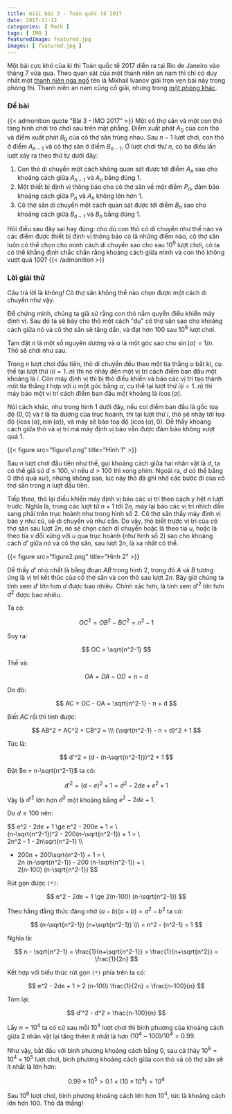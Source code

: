 ```yaml
---
title: Giải bài 3 - Toán quốc tế 2017
date: 2017-11-12
categories: [ Math ]
tags: [ IMO ]
featuredImage: featured.jpg
images: [ featured.jpg ]
---
```


Một bài cực khó của kì thi Toán quốc tế 2017 diễn ra tại Rio de Janeiro vào tháng 7 vừa qua. Theo quan sát của một thanh niên an nam thì chỉ có duy nhất một [thanh niên nga ngố](https://www.imo-official.org/team_r.aspx?code=RUS&year=2017) tên là Mikhail Ivanov giải trọn vẹn bài này trong phòng thi. Thanh niên an nam cũng cố giải, nhưng trong [một phòng khác](https://en.wikipedia.org/wiki/Toilet).

### Đề bài

{{< admonition quote "Bài 3 - IMO 2017" >}}
Một cô thợ săn và một con thỏ tàng hình chơi trò chơi sau trên mặt phẳng. Điểm xuất phát $A_{0}$ của con thỏ và điểm xuất phát $B_{0}$ của cô thợ săn trùng nhau. Sau $n-1$ lượt chơi, con thỏ ở điểm $A_{n-1}$ và cô thợ săn ở điểm $B_{n-1}$. Ở lượt chơi thứ $n$, có ba điều lần lượt xảy ra theo thứ tự dưới đây:

1. Con thỏ di chuyển một cách không quan sát được tới điểm $A_{n}$ sao cho khoảng cách giữa $A_{n-1}$ và $A_{n}$ bằng đúng $1$.
2. Một thiết bị định vị thông báo cho cô thợ săn về một điểm $P_{n}$, đảm bảo khoảng cách giữa $P_{n}$ và $A_{n}$ không lớn hơn $1$.
3. Cô thợ săn di chuyển một cách quan sát được tới điểm $B_{n}$ sao cho khoảng cách giữa $B_{n-1}$ và $B_{n}$ bằng đúng $1$.

Hỏi điều sau đây sai hay đúng: cho dù con thỏ có di chuyển như thế nào và các điểm được thiết bị định vị thông báo có là những điểm nào, cô thợ săn luôn có thể chọn cho mình cách di chuyển sao cho sau $10^9$ lượt chơi, cô ta có thể khẳng định chắc chắn rằng khoảng cách giữa mình và con thỏ không vượt quá $100$?
{{< /admonition >}}

### Lời giải thử

Câu trả lời là không! Cô thợ săn không thể nào chọn được một cách di chuyển như vậy.

Để chứng minh, chúng ta giả sử rằng con thỏ nắm quyền điểu khiển máy định vị. Sau đó ta sẽ bày cho thỏ một cách "dụ" cô thợ săn sao cho khoảng cách giữa nó và cô thợ săn sẽ tăng dần, và đạt hơn $100$ sau $10^9$ lượt chơi.

Tạm đặt $n$ là một số nguyên dương và ${\alpha}$ là một góc sao cho $\sin(\alpha) = 1/n$. Thỏ sẽ chơi như sau.

Trong $n$ lượt chơi đầu tiên, thỏ di chuyển đều theo một tia thẳng $u$ bất kì, cụ thể tại lượt thứ $i (i=1..n)$ thì nó nhảy đến một vị trí cách điểm ban đầu một khoảng là $i$. Còn máy định vị thì bị thỏ điều khiển và báo các vị trí tạo thành một tia thẳng $t$ hợp với $u$ một góc bằng $\alpha$, cụ thể tại lượt thứ $i (i=1..n)$ thì máy báo một vị trí cách điểm ban đầu một khoảng là $i\cos(\alpha)$.

Nói cách khác, như trong hình 1 dưới đây, nếu coi điểm ban đầu là gốc toạ độ $(0, 0)$ và $t$ là tia dương của trục hoành, thì tại lượt thứ $i$, thỏ sẽ nhảy tới toạ độ $( i\cos(\alpha), i\sin(\alpha) )$, và máy sẽ báo toạ độ $( i\cos(\alpha), 0 )$. Dễ thấy khoảng cách giữa thỏ và vị trí mà máy định vị báo vẫn được đảm bảo không vượt quá $1$.

{{< figure src="figure1.png" title="Hình 1" >}}

Sau $n$ lượt chơi đầu tiên như thế, gọi khoảng cách giữa hai nhân vật là $d$, ta có thể giả sử $d\le100$, vì nếu $d>100$ thì xong phim. Ngoài ra, $d$ có thể bằng $0$ (thỏ quá xui), nhưng không sao, lúc này thỏ đã ghi nhớ các bước đi của cô thợ săn trong $n$ lượt đầu tiên.

Tiếp theo, thỏ lại điều khiển máy định vị báo các vị trí theo cách y hệt $n$ lượt trước. Nghĩa là, trong các lượt từ $n+1$ tới $2n$, máy lại báo các vị trí nhích dần sang phải trên trục hoành như trong hình số 2. Cô thợ săn thấy máy định vị báo y như cũ, sẽ di chuyển vũ như cẩn. Do vậy, thỏ biết trước vị trí của cô thợ săn sau lượt $2n$, nó sẽ chọn cách di chuyển hoặc là theo tia $u$, hoặc là theo tia $v$ đối xứng với $u$ qua trục hoành (như hình số 2) sao cho khoảng cách $d'$ giữa nó và cô thợ săn, sau lượt $2n$, là xa nhất có thể.

{{< figure src="figure2.png" title="Hình 2" >}}

Dễ thấy $d'$ nhỏ nhất là bằng đoạn $AB$ trong hình 2, trong đó $A$ và $B$ tương ứng là vị trí kết thúc của cô thợ săn và con thỏ sau lượt $2n$. Bây giờ chúng ta tính xem $d'$ lớn hơn $d$ được bao nhiêu. Chính xác hơn, là tính xem $d'^2$ lớn hơn $d^2$ được bao nhiêu.

Ta có:

$$ OC^2 = OB^2 - BC^2 = n^2-1 $$

Suy ra:

$$ OC = \sqrt{n^2-1} $$

Thế và:

$$ OA = DA - OD = n - d $$

Do đó:

$$ AC = OC - OA = \sqrt{n^2-1} - n + d $$

Biết $AC$ rồi thì tính được:

$$ AB^2 = AC^2 + CB^2 = \\\
   (\sqrt{n^2-1} - n + d)^2 + 1 $$

Tức là:

$$ d'^2 = (d - (n-\sqrt{n^2-1}))^2 + 1 $$

Đặt $e = n-\sqrt{n^2-1}$ ta có:

$$ d'^2 = (d - e)^2 + 1 = d^2 - 2de + e^2 + 1 $$

Vậy là $d'^2$ lớn hơn $d^2$ một khoảng bằng $e^2 - 2de + 1$.

Do $d \le 100$ nên:

$$ e^2 - 2de + 1 \ge e^2 - 200e + 1 = \\\
   (n-\sqrt{n^2-1})^2 - 200(n-\sqrt{n^2-1}) + 1 = \\\
   2n^2 - 1 - 2n\sqrt{n^2-1} \\\
   - 200n + 200\sqrt{n^2-1} + 1 = \\\
   2n (n-\sqrt{n^2-1}) - 200 (n-\sqrt{n^2-1}) = \\\
   2(n-100) (n-\sqrt{n^2-1})
$$

Rút gọn được `(*)`:

$$ e^2 - 2de + 1 \ge 2(n-100) (n-\sqrt{n^2-1}) $$

Theo hằng đẳng thức đáng nhớ $(a-b)(a+b)=a^2-b^2$ ta có:

$$ (n-\sqrt{n^2-1}) (n+\sqrt{n^2-1}) \\\
   = n^2 - (n^2-1) = 1 $$

Nghĩa là:

$$ n - \sqrt{n^2-1} = \frac{1}{n+\sqrt{n^2-1}} > \frac{1}{n+\sqrt{n^2}} = \frac{1}{2n} $$

Kết hợp với biểu thức rút gọn `(*)` phía trên ta có:

$$ e^2 - 2de + 1 > 2 (n-100) \frac{1}{2n} = \frac{n-100}{n} $$

Tóm lại:

$$ d'^2 - d^2 > \frac{n-100}{n} $$

Lấy $n=10^4$ ta có cứ sau mỗi $10^4$ lượt chơi thì bình phương của khoảng cách giữa 2 nhân vật lại tăng thêm ít nhất là hơn $(10^4-100)/10^4 = 0.99$.

Như vậy, bắt đầu với bình phương khoảng cách bằng $0$, sau cả thảy $10^9 = 10^4 \times 10^5$ lượt chơi, bình phương khoảng cách giữa con thỏ và cô thợ săn sẽ ít nhất là lớn hơn:

$$ 0.99 \times 10^5 > 0.1 \times (10 \times 10^4) = 10^4 $$

Sau $10^9$ lượt chơi, bình phương khoảng cách lớn hơn $10^4$, tức là khoảng cách lớn hơn $100$. Thỏ đã thắng!
